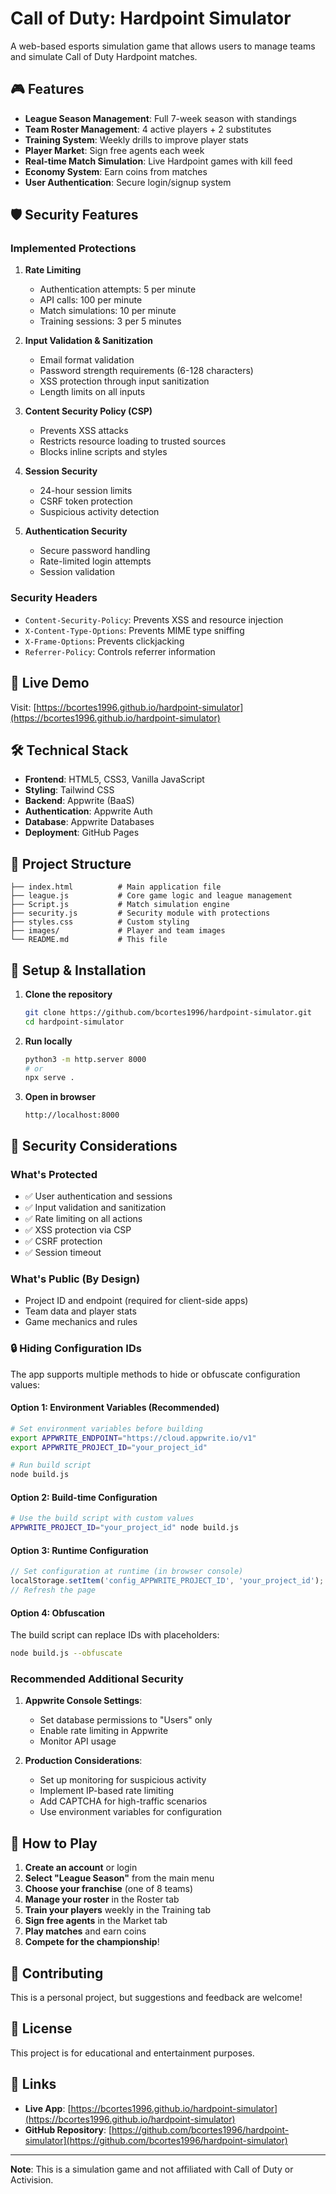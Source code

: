 # Call of Duty: Hardpoint Simulator

A web-based esports simulation game that allows users to manage teams and simulate Call of Duty Hardpoint matches.

## 🎮 Features

- **League Season Management**: Full 7-week season with standings
- **Team Roster Management**: 4 active players + 2 substitutes
- **Training System**: Weekly drills to improve player stats
- **Player Market**: Sign free agents each week
- **Real-time Match Simulation**: Live Hardpoint games with kill feed
- **Economy System**: Earn coins from matches
- **User Authentication**: Secure login/signup system

## 🛡️ Security Features

### Implemented Protections

1. **Rate Limiting**
   - Authentication attempts: 5 per minute
   - API calls: 100 per minute
   - Match simulations: 10 per minute
   - Training sessions: 3 per 5 minutes

2. **Input Validation & Sanitization**
   - Email format validation
   - Password strength requirements (6-128 characters)
   - XSS protection through input sanitization
   - Length limits on all inputs

3. **Content Security Policy (CSP)**
   - Prevents XSS attacks
   - Restricts resource loading to trusted sources
   - Blocks inline scripts and styles

4. **Session Security**
   - 24-hour session limits
   - CSRF token protection
   - Suspicious activity detection

5. **Authentication Security**
   - Secure password handling
   - Rate-limited login attempts
   - Session validation

### Security Headers

- `Content-Security-Policy`: Prevents XSS and resource injection
- `X-Content-Type-Options`: Prevents MIME type sniffing
- `X-Frame-Options`: Prevents clickjacking
- `Referrer-Policy`: Controls referrer information

## 🚀 Live Demo

Visit: [https://bcortes1996.github.io/hardpoint-simulator](https://bcortes1996.github.io/hardpoint-simulator)

## 🛠️ Technical Stack

- **Frontend**: HTML5, CSS3, Vanilla JavaScript
- **Styling**: Tailwind CSS
- **Backend**: Appwrite (BaaS)
- **Authentication**: Appwrite Auth
- **Database**: Appwrite Databases
- **Deployment**: GitHub Pages

## 📁 Project Structure

```
├── index.html          # Main application file
├── league.js           # Core game logic and league management
├── Script.js           # Match simulation engine
├── security.js         # Security module with protections
├── styles.css          # Custom styling
├── images/             # Player and team images
└── README.md           # This file
```

## 🔧 Setup & Installation

1. **Clone the repository**
   ```bash
   git clone https://github.com/bcortes1996/hardpoint-simulator.git
   cd hardpoint-simulator
   ```

2. **Run locally**
   ```bash
   python3 -m http.server 8000
   # or
   npx serve .
   ```

3. **Open in browser**
   ```
   http://localhost:8000
   ```

## 🔐 Security Considerations

### What's Protected
- ✅ User authentication and sessions
- ✅ Input validation and sanitization
- ✅ Rate limiting on all actions
- ✅ XSS protection via CSP
- ✅ CSRF protection
- ✅ Session timeout

### What's Public (By Design)
- Project ID and endpoint (required for client-side apps)
- Team data and player stats
- Game mechanics and rules

### 🔒 Hiding Configuration IDs

The app supports multiple methods to hide or obfuscate configuration values:

#### **Option 1: Environment Variables (Recommended)**
```bash
# Set environment variables before building
export APPWRITE_ENDPOINT="https://cloud.appwrite.io/v1"
export APPWRITE_PROJECT_ID="your_project_id"

# Run build script
node build.js
```

#### **Option 2: Build-time Configuration**
```bash
# Use the build script with custom values
APPWRITE_PROJECT_ID="your_project_id" node build.js
```

#### **Option 3: Runtime Configuration**
```javascript
// Set configuration at runtime (in browser console)
localStorage.setItem('config_APPWRITE_PROJECT_ID', 'your_project_id');
// Refresh the page
```

#### **Option 4: Obfuscation**
The build script can replace IDs with placeholders:
```bash
node build.js --obfuscate
```

### Recommended Additional Security
1. **Appwrite Console Settings**:
   - Set database permissions to "Users" only
   - Enable rate limiting in Appwrite
   - Monitor API usage

2. **Production Considerations**:
   - Set up monitoring for suspicious activity
   - Implement IP-based rate limiting
   - Add CAPTCHA for high-traffic scenarios
   - Use environment variables for configuration

## 🎯 How to Play

1. **Create an account** or login
2. **Select "League Season"** from the main menu
3. **Choose your franchise** (one of 8 teams)
4. **Manage your roster** in the Roster tab
5. **Train your players** weekly in the Training tab
6. **Sign free agents** in the Market tab
7. **Play matches** and earn coins
8. **Compete for the championship**!

## 🤝 Contributing

This is a personal project, but suggestions and feedback are welcome!

## 📄 License

This project is for educational and entertainment purposes.

## 🔗 Links

- **Live App**: [https://bcortes1996.github.io/hardpoint-simulator](https://bcortes1996.github.io/hardpoint-simulator)
- **GitHub Repository**: [https://github.com/bcortes1996/hardpoint-simulator](https://github.com/bcortes1996/hardpoint-simulator)

---

**Note**: This is a simulation game and not affiliated with Call of Duty or Activision. 